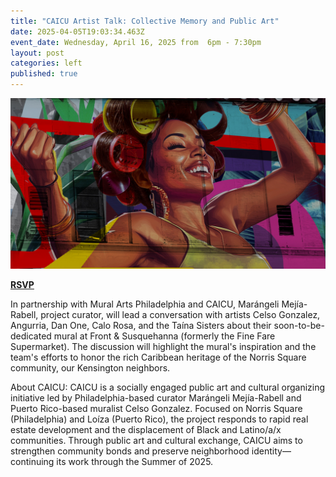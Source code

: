 ```yaml
---
title: "CAICU Artist Talk: Collective Memory and Public Art"
date: 2025-04-05T19:03:34.463Z
event_date: Wednesday, April 16, 2025 from  6pm - 7:30pm
layout: post
categories: left
published: true
---
```

![CAICU Artist Talk](/assets/img/angurria.jpg)

**[RSVP](https://www.eventbrite.com/e/caicu-artist-talk-collective-memory-and-public-art-tickets-1299890239699?aff=oddtdtcreator)**

In partnership with Mural Arts Philadelphia and CAICU, Marángeli Mejía-Rabell, project curator, will lead a conversation with artists Celso Gonzalez, Angurria, Dan One, Calo Rosa, and the Taína Sisters about their soon-to-be-dedicated mural at Front & Susquehanna (formerly the Fine Fare Supermarket). The discussion will highlight the mural's inspiration and the team's efforts to honor the rich Caribbean heritage of the Norris Square community, our Kensington neighbors.

About CAICU: CAICU is a socially engaged public art and cultural organizing initiative led by Philadelphia-based curator Marángeli Mejía-Rabell and Puerto Rico-based muralist Celso Gonzalez. Focused on Norris Square (Philadelphia) and Loíza (Puerto Rico), the project responds to rapid real estate development and the displacement of Black and Latino/a/x communities. Through public art and cultural exchange, CAICU aims to strengthen community bonds and preserve neighborhood identity—continuing its work through the Summer of 2025.